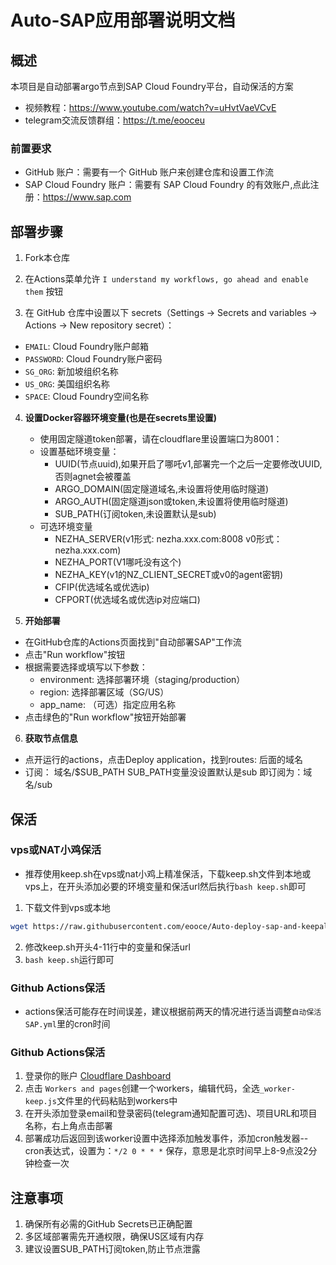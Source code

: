 # Auto-SAP应用部署说明文档

## 概述

本项目是自动部署argo节点到SAP Cloud Foundry平台，自动保活的方案
- 视频教程：https://www.youtube.com/watch?v=uHvtVaeVCvE
- telegram交流反馈群组：https://t.me/eooceu

### 前置要求
* GitHub 账户：需要有一个 GitHub 账户来创建仓库和设置工作流
* SAP Cloud Foundry 账户：需要有 SAP Cloud Foundry 的有效账户,点此注册：https://www.sap.com

## 部署步骤

1. Fork本仓库

2. 在Actions菜单允许 `I understand my workflows, go ahead and enable them` 按钮

3. 在 GitHub 仓库中设置以下 secrets（Settings → Secrets and variables → Actions → New repository secret）：
- `EMAIL`: Cloud Foundry账户邮箱
- `PASSWORD`: Cloud Foundry账户密码
- `SG_ORG`: 新加坡组织名称
- `US_ORG`: 美国组织名称
- `SPACE`: Cloud Foundry空间名称

4. **设置Docker容器环境变量(也是在secrets里设置)**
   - 使用固定隧道token部署，请在cloudflare里设置端口为8001：
   - 设置基础环境变量：
     - UUID(节点uuid),如果开启了哪吒v1,部署完一个之后一定要修改UUID,否则agnet会被覆盖
     - ARGO_DOMAIN(固定隧道域名,未设置将使用临时隧道)
     - ARGO_AUTH(固定隧道json或token,未设置将使用临时隧道)
     - SUB_PATH(订阅token,未设置默认是sub)
   - 可选环境变量
     - NEZHA_SERVER(v1形式: nezha.xxx.com:8008  v0形式：nezha.xxx.com)
     - NEZHA_PORT(V1哪吒没有这个)
     - NEZHA_KEY(v1的NZ_CLIENT_SECRET或v0的agent密钥)
     - CFIP(优选域名或优选ip)
     - CFPORT(优选域名或优选ip对应端口)

5. **开始部署**
* 在GitHub仓库的Actions页面找到"自动部署SAP"工作流
* 点击"Run workflow"按钮
* 根据需要选择或填写以下参数：
   - environment: 选择部署环境（staging/production）
   - region: 选择部署区域（SG/US）
   - app_name: （可选）指定应用名称
* 点击绿色的"Run workflow"按钮开始部署

6. **获取节点信息**
* 点开运行的actions，点击Deploy application，找到routes: 后面的域名
* 订阅： 域名/$SUB_PATH    SUB_PATH变量没设置默认是sub  即订阅为：域名/sub


## 保活 
### vps或NAT小鸡保活
- 推荐使用keep.sh在vps或nat小鸡上精准保活，下载keep.sh文件到本地或vps上，在开头添加必要的环境变量和保活url然后执行`bash keep.sh`即可
1. 下载文件到vps或本地
```bash
wget https://raw.githubusercontent.com/eooce/Auto-deploy-sap-and-keepalive/refs/heads/main/keep.sh && chmod +x keep.sh
```
2. 修改keep.sh开头4-11行中的变量和保活url
3. `bash keep.sh`运行即可


### Github Actions保活
* actions保活可能存在时间误差，建议根据前两天的情况进行适当调整`自动保活SAP.yml`里的cron时间


### Github Actions保活
1. 登录你的账户 [Cloudflare Dashboard](https://dash.cloudflare.com)
2. 点击 `Workers and pages`创建一个workers，编辑代码，全选`_worker-keep.js`文件里的代码粘贴到workers中
3. 在开头添加登录email和登录密码(telegram通知配置可选)、项目URL和项目名称，右上角点击部署
4. 部署成功后返回到该worker设置中选择添加触发事件，添加cron触发器--cron表达式，设置为：`*/2 0 * * *` 保存，意思是北京时间早上8-9点没2分钟检查一次


## 注意事项

1. 确保所有必需的GitHub Secrets已正确配置
2. 多区域部署需先开通权限，确保US区域有内存
4. 建议设置SUB_PATH订阅token,防止节点泄露
